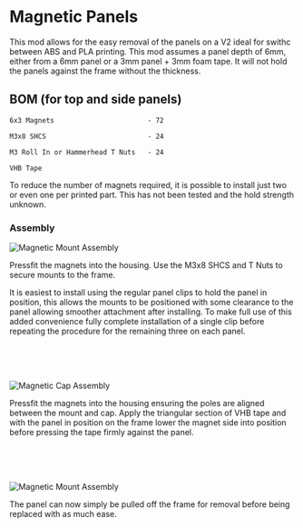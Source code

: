 # Magnetic Panels

This mod allows for the easy removal of the panels on a V2 ideal for swithc between ABS and PLA printing. This mod assumes a panel depth of 6mm, either from a 6mm panel or a 3mm panel + 3mm foam tape. It will not hold the panels against the frame without the thickness. 

## BOM (for top and side panels)

    6x3 Magnets                       - 72
  
    M3x8 SHCS                         - 24
    
    M3 Roll In or Hammerhead T Nuts   - 24
  
    VHB Tape
  
To reduce the number of magnets required, it is possible to install just two or even one per printed part. This has not been tested and the hold strength unknown.

### Assembly

![Magnetic Mount Assembly](https://github.com/bobbleheed/VoronUsers/blob/bobbleheed-mag_panels/printer_mods/bobbleheed/V2.4_Magnetic_Panels/IMAGES/Mount_Assembly.png)

Pressfit the magnets into the housing. Use the M3x8 SHCS and T Nuts to secure mounts to the frame. 

It is easiest to install using the regular panel clips to hold the panel in position, this allows the mounts to be positioned with some clearance to the panel allowing smoother attachment after installing. To make full use of this added convenience fully complete installation of a single clip before repeating the procedure for the remaining three on each panel.  

<br>
<br>
<br>

![Magnetic Cap Assembly](https://github.com/bobbleheed/VoronUsers/blob/bobbleheed-mag_panels/printer_mods/bobbleheed/V2.4_Magnetic_Panels/IMAGES/Cap_Assembly.png)

Pressfit the magnets into the housing ensuring the poles are aligned between the mount and cap. Apply the triangular section of VHB tape and with the panel in position on the frame lower the magnet side into position before pressing the tape firmly against the panel. 

<br>
<br>
<br>

![Magnetic Mount Assembly](https://github.com/bobbleheed/VoronUsers/blob/bobbleheed-mag_panels/printer_mods/bobbleheed/V2.4_Magnetic_Panels/IMAGES/Final_Assembly.png)

The panel can now simply be pulled off the frame for removal before being replaced with as much ease. 
